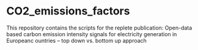 # CO2_emissions_factors

This repository contains the scripts for the replete publication:
Open-data based carbon emission intensity signals for electricity generation in Europeanc ountries – top down vs. bottom up approach